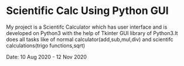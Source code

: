 # Scientific Calc Using Python GUI

My project is a Scientifc Calculator which has user interface and is developed on Python3 with the help of Tkinter GUI library of Python3.It does all tasks like of normal calculator(add,sub,mul,div) and scientifc calculations(trigo functions,sqrt)

Date: 10 Aug 2020 - 12 Nov 2020
